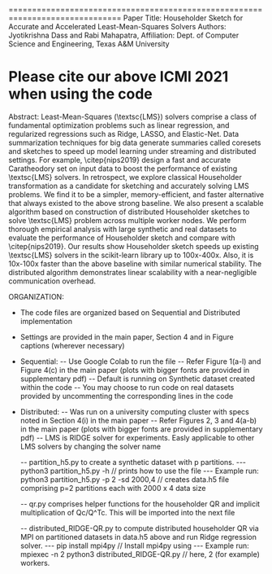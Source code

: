 ==============================================================================
Paper Title: Householder Sketch for Accurate and Accelerated Least-Mean-Squares Solvers
Authors: Jyotikrishna Dass and Rabi Mahapatra, 
Affiliation: Dept. of Computer Science and Engineering, Texas A&M University

Please cite our above ICMl 2021 when using the code
==============================================================================


Abstract: 
Least-Mean-Squares (\textsc{LMS}) solvers comprise a class of fundamental optimization problems such as linear regression, and regularized regressions such as Ridge, LASSO, and Elastic-Net. Data summarization techniques for big data generate summaries called coresets and sketches to speed up model learning under streaming and distributed settings. For example, \citep{nips2019} design a fast and accurate Caratheodory set on input data to boost the performance of existing \textsc{LMS} solvers. In retrospect, we explore classical Householder transformation as a candidate for sketching and accurately solving LMS problems. We find it to be a simpler, memory-efficient, and faster alternative that always existed to the above strong baseline. We also present a scalable algorithm based on construction of distributed Householder sketches to solve \textsc{LMS} problem across multiple worker nodes. We perform thorough empirical analysis with large synthetic and real datasets to evaluate the performance of Householder sketch and compare with \citep{nips2019}. Our results show Householder sketch speeds up existing \textsc{LMS} solvers in the scikit-learn library up to $100$x-$400$x. Also, it is $10$x-$100$x faster than the above baseline with similar numerical stability. The distributed algorithm demonstrates linear scalability with a near-negligible communication overhead.



ORGANIZATION:
- The code files are organized based on Sequential and Distributed implementation
- Settings are provided in the main paper, Section 4 and in Figure captions (wherever necessary)

- Sequential:
	-- Use Google Colab to run the file
	-- Refer Figure 1(a-l) and Figure 4(c) in the main paper (plots with bigger fonts are provided in supplementary pdf)
	-- Default is running on Synthetic dataset created within the code
	-- You may choose to run code on real datasets provided by uncommenting the corresponding lines in the code
	

- Distributed: 
	-- Was run on a university computing cluster with specs noted in Section 4(i) in the main paper
	-- Refer Figures 2, 3 and 4(a-b) in the main paper (plots with bigger fonts are provided in supplementary pdf)
	-- LMS is RIDGE solver for experiments. Easly applicable to other LMS solvers by changing the solver name 
	
	-- partition_h5.py to create a synthetic dataset with p partitions. 
		--- python3 partition_h5.py -h  // prints how to use the file
		--- Example run:  python3 partition_h5.py -p 2 -sd 2000,4 
			// creates data.h5 file comprising p=2 partitions each with 2000 x 4 data size
			
	-- qr.py comprises helper functions for the householder QR and implicit multiplication of Qc/Q^Tc. This will be imported into the next file
	
	-- distributed_RIDGE-QR.py to compute distributed householder QR via MPI on partitioned datasets in data.h5 above and run Ridge regression solver. 
		--- pip install mpi4py // Install mpi4py using 
		--- Example run: mpiexec -n 2 python3 distributed_RIDGE-QR.py // here,  2 (for example) workers.

	